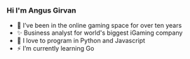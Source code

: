 ### Hi I'm Angus Girvan

- 🎲 I’ve been in the online gaming space for over ten years
- ✨ Business analyst for world's biggest iGaming company
- 🤖 I love to program in Python and Javascript
- ⚡ I’m currently learning Go


